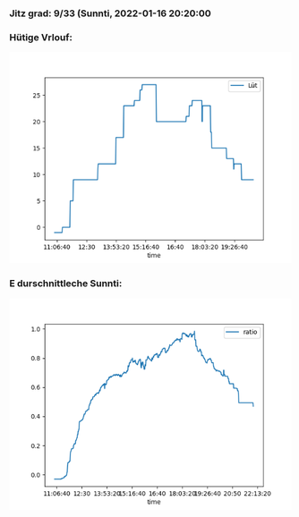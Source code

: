 ### Jitz grad: 9/33 (Sunnti, 2022-01-16 20:20:00

### Hütige Vrlouf:
![Graph](Today.png)

### E durschnittleche Sunnti:
![Graph](Sunnti.png)